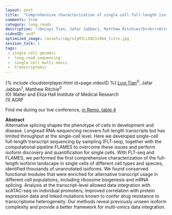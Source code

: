 ```yaml
---
layout: post
title:  "Comprehensive characterization of single cell full-length isoforms in human and mouse with long-read sequencing"
comments: true
category: long_reads
description: "<b>Luyi Tian, Jafar Jabbari, Matthew Ritchie</b><br/>Alternative splicing shapes the phenotype of cells..."
videoID: asdf
optimized_image: /assets/img/x2yM7LcXdCSi0bm_title.jpg
session_talk: 1
tags:
 - single cell genomic
 -  long-read sequencing
 -  single cell multi-omics
 -  transcriptomic
---
```

{% include cloudstorplayer.html id=page.videoID %}
<u>Luyi Tian</u><sup>0</sup>, Jafar Jabbari<sup>1</sup>, Matthew Ritchie<sup>0</sup><br/>
\(0\) Walter and Eliza Hall Institute of Medical Research<br/>
\(1\) AGRF

Find me during our live conference, [in Remo, table 4](https://remo.co)

<b>Abstract</b><br/>
Alternative splicing shapes the phenotype of cells in development and disease. Longread RNA-sequencing recovers full-length transcripts but has limited throughput at the single-cell level. Here we developed single-cell full-length transcript sequencing by sampling \(FLT-seq\), together with the computational pipeline FLAMES to overcome these issues and perform isoform discovery and quantification for single cells. With FLT-seq and FLAMES, we performed the first comprehensive characterization of the full-length isoform landscape in single cells of different cell types and species, identified thousands of unannotated isoforms. We found conserved functional modules that were enriched for alternative transcript usage in different cell populations, including ribosome biogenesis and mRNA splicing. Analysis at the transcript-level allowed data integration with scATAC-seq on individual promoters, improved correlation with protein expression data and linked mutations known to confer drug resistance to transcriptome heterogeneity. Our methods reveal previously unseen isoform complexity and provide a better framework for multi-omics data integration.
